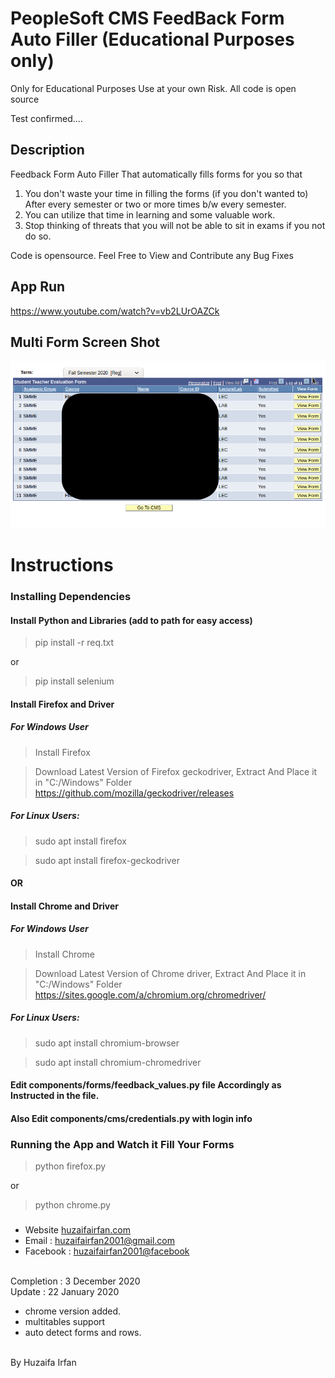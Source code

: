 # PeopleSoft CMS FeedBack Form Auto Filler (Educational Purposes only)
Only for Educational Purposes 
Use at your own Risk.
All code is open source



Test confirmed.... 
## Description

Feedback Form Auto Filler That automatically fills forms for you so that 
1. You don't waste your time in filling the forms (if you don't wanted to) After every semester or two or more times b/w every semester.
2. You can utilize that time in learning and some valuable work.
3. Stop thinking of threats that you will not be able to sit in exams if you not do so.

Code is opensource. Feel Free to View and Contribute any Bug Fixes


## App Run
https://www.youtube.com/watch?v=vb2LUrOAZCk

## Multi Form Screen Shot
![ss](/ss.png)



# Instructions
### Installing Dependencies
#### Install Python and Libraries (add to path for easy access)
> pip install -r req.txt 

or

> pip install selenium

#### Install Firefox and Driver
##### For Windows User

> Install Firefox

> Download Latest Version of Firefox geckodriver, Extract And Place it in "C:/Windows" Folder
> https://github.com/mozilla/geckodriver/releases


##### For Linux Users:

> sudo apt install firefox

> sudo apt install firefox-geckodriver


#### OR
#### Install Chrome and Driver
##### For Windows User

> Install Chrome

> Download Latest Version of Chrome driver, Extract And Place it in "C:/Windows" Folder
> https://sites.google.com/a/chromium.org/chromedriver/


##### For Linux Users:

> sudo apt install chromium-browser

> sudo apt install chromium-chromedriver



#### Edit components/forms/feedback_values.py file Accordingly as Instructed in the file.
#### Also Edit components/cms/credentials.py with login info




### Running the App and Watch it Fill Your Forms
> python firefox.py

or

> python chrome.py



### 
* Website [huzaifairfan.com](http://huzaifairfan.com/)
* Email : [huzaifairfan2001@gmail.com](mailto:huzaifairfan2001@gmail.com)
* Facebook : [huzaifairfan2001@facebook](https://www.facebook.com/huzaifairfan2001)




 <br>
 Completion : 3 December 2020
  <br>
Update : 22 January 2020

- chrome version added.
- multitables support
- auto detect forms and rows.


 <br>
 By Huzaifa Irfan



